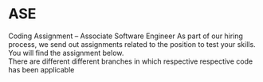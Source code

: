 # ASE
 Coding Assignment – Associate Software Engineer     As part of our hiring process, we send out assignments related to the position to test your skills.  You will find the assignment below.  
There are different different branches in which respective respective code has been applicable
